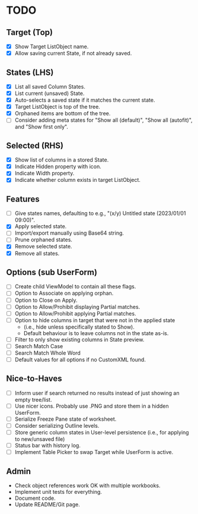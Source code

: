 # TODO
## Target (Top)
- [x] Show Target ListObject name.
- [x] Allow saving current State, if not already saved.
## States (LHS)
- [x] List all saved Column States.
- [x] List current (unsaved) State.
- [x] Auto-selects a saved state if it matches the current state.
- [x] Target ListObject is top of the tree.
- [x] Orphaned items are bottom of the tree.
- [ ] Consider adding meta states for "Show all (default)", "Show all (autofit)", and "Show first only".
## Selected (RHS)
- [x] Show list of columns in a stored State.
- [x] Indicate Hidden property with icon.
- [x] Indicate Width property.
- [x] Indicate whether column exists in target ListObject.
## Features
- [ ] Give states names, defaulting to e.g., "(x/y) Untitled state (2023/01/01 09:00)".
- [x] Apply selected state.
- [ ] Import/export manually using Base64 string.
- [ ] Prune orphaned states.
- [x] Remove selected state.
- [x] Remove all states.
## Options (sub UserForm)
- [ ] Create child ViewModel to contain all these flags.
- [ ] Option to Associate on applying orphan.
- [ ] Option to Close on Apply.
- [ ] Option to Allow/Prohibit displaying Partial matches.
- [ ] Option to Allow/Prohibit applying Partial matches.
- [ ] Option to hide columns in target that were not in the applied state 
  - (i.e., hide unless specifically stated to Show).
  - Default behaviour is to leave columns not in the state as-is.
- [ ] Filter to only show existing columns in State preview.
- [ ] Search Match Case
- [ ] Search Match Whole Word
- [ ] Default values for all options if no CustomXML found.
## Nice-to-Haves
- [ ] Inform user if search returned no results instead of just showing an empty tree/list.
- [ ] Use nicer icons. Probably use .PNG and store them in a hidden UserForm.
- [ ] Serialize Freeze Pane state of worksheet.
- [ ] Consider serializing Outline levels.
- [ ] Store generic column states in User-level persistence (i.e., for applying to new/unsaved file)
- [ ] Status bar with history log.
- [ ] Implement Table Picker to swap Target while UserForm is active.
## Admin
- Check object references work OK with multiple workbooks.
- Implement unit tests for everything.
- Document code.
- Update README/Git page. 